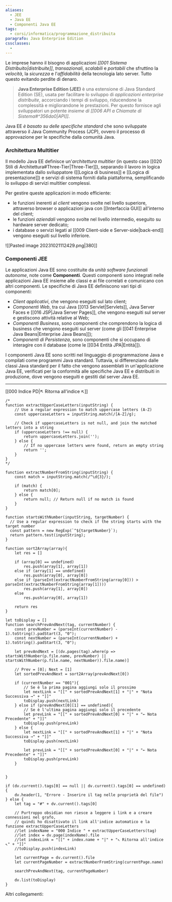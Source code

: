 ```yaml
---
aliases:
  - JEE
  - Java EE
  - Componenti Java EE
tags:
  - corsi/informatica/programmazione_distribuita
paragrafo: Java Enterprise Edition
cssclasses:
  - 
---
```

Le imprese hanno il bisogno di applicazioni *[[001 Sistema Distribuito|distribuite]]*, *transazionali*, *scalabili* e *portabili* che sfruttino la *velocità*, la *sicurezza* e l'*affidabilità* della tecnologia lato server. Tutto questo evitando perdite di denaro.

>**Java Enterprise Edition (JEE)** è una estensione di Java Standard Edition (SE), usata per facilitare lo sviluppo di *applicazioni enterprise distribuite*, accorciando i tempi di sviluppo, riducendone la complessità e migliorandone le prestazioni. Per questo fornisce agli sviluppatori un potente *insieme di [[006 API a Chiamate di Sistema#^356da0|API]]*.

Java EE *è basato su delle specifiche standard* che sono sviluppate attraverso il Java Community Process (JCP), ovvero il processo di approvazione per le specifiche dalla comunità Java.

### Architettura Multitier
Il modello Java EE definisce un'*architettura multitier* (in questo caso [[020 Stili di Architettura#Three-Tier|Three-Tier]]), separando il lavoro in logica implementata dallo sviluppatore ([[Logica di business]] e [[Logica di presentazione]]) e servizi di sistema forniti dalla piattaforma, semplificando lo sviluppo di servizi multitier complessi.

Per gestire queste applicazioni in modo efficiente: 
- le funzioni inerenti al *client* vengono svolte nel livello superiore, attraverso browser o applicazioni java con [[Interfaccia GUI]] all'interno del client; 
- le funzioni *aziendali* vengono svolte nel livello intermedio, eseguito su hardware server dedicato;
- i database o servizi legati al [[009 Client-side e Server-side|back-end]] vengono eseguiti sul livello inferiore.

![[Pasted image 20231021112429.png|380]]

### Componenti JEE
Le applicazioni Java EE sono costituite da *unità software funzionali autonome*, note come **Componenti**. Questi componenti sono integrati nelle applicazioni Java EE insieme alle classi e ai file correlati e comunicano con altri componenti. Le specifiche di Java EE definiscono vari tipi di componenti:
- *Client applicativi*, che vengono eseguiti sul lato client;
- *Componenti Web*, tra cui Java [[013 Servlet|Servlets]], Java Server Faces e [[016 JSP|Java Server Pages]], che vengono eseguiti sul server e gestiscono attività relative al Web;
- *Componenti Business*, sono componenti che comprendono la logica di business che vengono eseguiti sul server (come gli [[041 Enterprise Java Beans|Enterprise Java Beans]]);
- *Componenti di Persistenza*, sono componenti che si occupano di interagire con il database (come le [[034 Entità JPA|Entità]]).

I componenti Java EE sono scritti nel linguaggio di programmazione Java e compilati come programmi Java standard. Tuttavia, si differenziano dalle classi Java standard per il fatto che vengono assemblati in un'applicazione Java EE, verificati per la conformità alle specifiche Java EE e distribuiti in produzione, dove vengono eseguiti e gestiti dal server Java EE.

___
[[000 Indice PD|↖ Ritorna all'indice ↖]]

```dataviewjs
/*
function extractUpperCaseLetters(inputString) {
	// Use a regular expression to match uppercase letters (A-Z)
	const uppercaseLetters = inputString.match(/[A-Z]/g);
	
	// Check if uppercaseLetters is not null, and join the matched letters into a string
	if (uppercaseLetters !== null) {
		return uppercaseLetters.join('');
	} else {
	    // If no uppercase letters were found, return an empty string
	    return '';
	}
}
*/

function extractNumberFromString(inputString) {
	const match = inputString.match(/^\d{3}/);
	
	if (match) {
		return match[0];
	} else {
		return null; // Return null if no match is found
	}
}

function startsWithNumber(inputString, targetNumber) {
  // Use a regular expression to check if the string starts with the target number
  const pattern = new RegExp(`^${targetNumber}`);
  return pattern.test(inputString);
}

function sort2Array(array){
	let res = []
	
	if (array[0] == undefined)
		res.push(array[1], array[1])
	else if (array[1] == undefined)
		res.push(array[0], array[0])
	else if (parseInt(extractNumberFromString(array[0])) > parseInt(extractNumberFromString(array[1])))
		res.push(array[1], array[0])
	else
		res.push(array[0], array[1])
	
	return res
}

let toDisplay = []
function searchPrevAndNext(tag, currentNumber) {
	const prevNumber = (parseInt(currentNumber) - 1).toString().padStart(3, "0");
	const nextNumber = (parseInt(currentNumber) + 1).toString().padStart(3, "0");
	
	let prevAndNext = [(dv.pages(tag).where(p => startsWithNumber(p.file.name, prevNumber) || startsWithNumber(p.file.name, nextNumber)).file.name)]
	
	// Prev = [0]; Next = [1]
	let sortedPrevAndNext = sort2Array(prevAndNext[0])
	
	if (currentNumber == "001"){ 
		// Se è la prima pagina aggiungi solo il prossimo
		let nextLink = "[[" + sortedPrevAndNext[1] + "|" + "Nota Successiva →" + "]]"
		toDisplay.push(nextLink)
	} else if (prevAndNext[0][1] == undefined){
		// Se è l'ultima pagina aggiungi solo il precedente
		let prevLink = "[[" + sortedPrevAndNext[0] + "|" + "← Nota Precedente" + "]]"
		toDisplay.push(prevLink)
	} else {
		let nextLink = "[[" + sortedPrevAndNext[1] + "|" + "Nota Successiva →" + "]]"
		toDisplay.push(nextLink)
		
		let prevLink = "[[" + sortedPrevAndNext[0] + "|" + "← Nota Precedente" + "]]"
		toDisplay.push(prevLink)
	}
	
	
}

if (dv.current().tags[0] == null || dv.current().tags[0] == undefined){
	dv.header(1, "Errore - Inserire il tag nelle proprietà del file")
} else {
	let tag = "#" + dv.current().tags[0]

	// Purtroppo obsidian non riesce a leggere i link e a creare connessioni nel grafo,
	// quindi ho disattivato il link all'indice automatico e la funzione extractUpperCaseLetters
	//let indexName = "000 Indice " + extractUpperCaseLetters(tag)
	//let index = dv.page(indexName).file
	//let indexLink = "[[" + index.name + "|" + "↖ Ritorna all'indice ↖" + "]]"
	//toDisplay.push(indexLink)
	
	let currentPage = dv.current().file
	let currentPageNumber = extractNumberFromString(currentPage.name)
	
	searchPrevAndNext(tag, currentPageNumber)
	
	dv.list(toDisplay)
}
```

Altri collegamenti: 